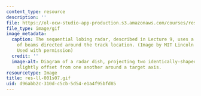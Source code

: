 ```yaml
---
content_type: resource
description: ''
file: https://ol-ocw-studio-app-production.s3.amazonaws.com/courses/res-ll-001-introduction-to-radar-systems-spring-2007/d96abb2c310dc5cb5d54e1a4f95bfd85_res-ll-001s07.gif
file_type: image/gif
image_metadata:
  caption: The sequential lobing radar, described in Lecture 9, uses a time sequence
    of beams directed around the track location. (Image by MIT Lincoln Laboratory.
    Used with permission)
  credit: ''
  image-alt: Diagram of a radar dish, projecting two identically-shaped beam patterns
    slightly offset from one another around a target axis.
resourcetype: Image
title: res-ll-001s07.gif
uid: d96abb2c-310d-c5cb-5d54-e1a4f95bfd85
---
```

